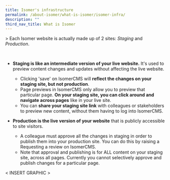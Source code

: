 ```yaml
---
title: Isomer's infrastructure
permalink: /about-isomer/what-is-isomer/isomer-infra/
description: ""
third_nav_title: What is Isomer
---
```

&gt; Each Isomer website is actually made up of 2 sites: *Staging* and *Production*.

<br>

- **Staging is like an intermediate version of your live website.** It's used to preview content changes and updates without affecting the live website.
	- Clicking 'save' on IsomerCMS will **reflect the changes on your staging site, but not production**.
	- Page previews in IsomerCMS only allow you to preview that particular page. **On your staging site, you can click around and navigate across pages** like in your live site.
	- You can **share your staging site link** with colleagues or stakeholders to preview new content, without them having to log into IsomerCMS. 

- **Production is the live version of your website** that is publicly accessible to site visitors.
	- A colleague must approve all the changes in staging in order to publish them into your production site. You can do this by raising a Requesting a review on IsomerCMS.
	- Note that approval and publishing is for ALL content on your staging site, across all pages. Currently you cannot selectively approve and publish changes for a particular page.

&lt; INSERT GRAPHIC &gt;